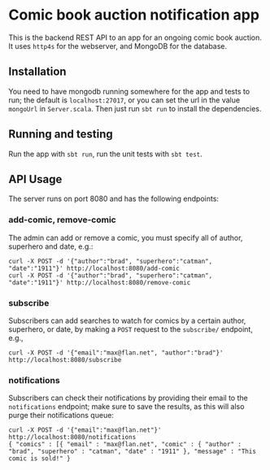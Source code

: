 # Comic book auction notification app
This is the backend REST API to an app for an ongoing comic book auction. It uses `http4s` for the webserver, and MongoDB for the database.


## Installation

You need to have mongodb running somewhere for the app and tests to run; the default is `localhost:27017`, or you can set the url in the value `mongoUrl` in `Server.scala`. Then just run `sbt run` to install the dependencies.

## Running and testing
Run the app with `sbt run`, run the unit tests with `sbt test`.

## API Usage
The server runs on port 8080 and has the following endpoints:
### add-comic, remove-comic
The admin can add or remove a comic, you must specify all of author, superhero and date, e.g.:

    curl -X POST -d '{"author":"brad", "superhero":"catman", "date":"1911"}' http://localhost:8080/add-comic
    curl -X POST -d '{"author":"brad", "superhero":"catman", "date":"1911"}' http://localhost:8080/remove-comic

### subscribe
Subscribers can add searches to watch for comics by a certain author, superhero, or date, by making a `POST` request to the `subscribe/` endpoint, e.g.,

    curl -X POST -d '{"email":"max@flan.net", "author":"brad"}' http://localhost:8080/subscribe

### notifications
Subscribers can check their notifications by providing their email to the `notifications` endpoint; make sure to save the results, as this will also purge their notifications queue:

    curl -X POST -d '{"email":"max@flan.net"}' http://localhost:8080/notifications
    { "comics" : [{ "email" : "max@flan.net", "comic" : { "author" : "brad", "superhero" : "catman", "date" : "1911" }, "message" : "This comic is sold!" }
